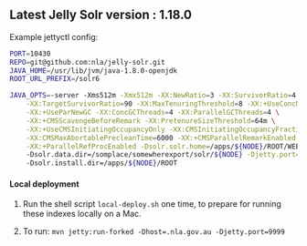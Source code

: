 ## Latest Jelly Solr version : 1.18.0

Example jettyctl config:

```sh
PORT=10430
REPO=git@github.com:nla/jelly-solr.git
JAVA_HOME=/usr/lib/jvm/java-1.8.0-openjdk
ROOT_URL_PREFIX=/solr6

JAVA_OPTS=-server -Xms512m -Xmx512m -XX:NewRatio=3 -XX:SurvivorRatio=4 \
    -XX:TargetSurvivorRatio=90 -XX:MaxTenuringThreshold=8 -XX:+UseConcMarkSweepGC \
    -XX:+UseParNewGC -XX:ConcGCThreads=4 -XX:ParallelGCThreads=4 \
    -XX:+CMSScavengeBeforeRemark -XX:PretenureSizeThreshold=64m \
    -XX:+UseCMSInitiatingOccupancyOnly -XX:CMSInitiatingOccupancyFraction=50 \
    -XX:CMSMaxAbortablePrecleanTime=6000 -XX:+CMSParallelRemarkEnabled \
    -XX:+ParallelRefProcEnabled -Dsolr.solr.home=/apps/${NODE}/ROOT/WEB-INF/solr 
    -Dsolr.data.dir=/somplace/somewherexport/solr/${NODE} -Djetty.port=10340 
    -Dsolr.install.dir=/apps/${NODE}/ROOT
```


#### Local deployment
1. Run the shell script `local-deploy.sh` one time, to prepare for running these indexes locally on a Mac.

2. To run: `mvn jetty:run-forked -Dhost=.nla.gov.au -Djetty.port=9999`
